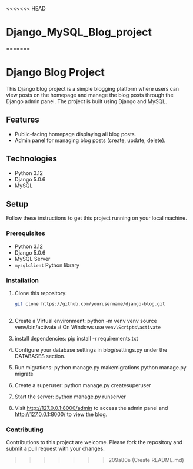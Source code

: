 <<<<<<< HEAD
# Django_MySQL_Blog_project
=======
# Django Blog Project

This Django blog project is a simple blogging platform where users can view posts on the homepage and manage the blog posts through the Django admin panel. The project is built using Django and MySQL.

## Features

- Public-facing homepage displaying all blog posts.
- Admin panel for managing blog posts (create, update, delete).

## Technologies

- Python 3.12
- Django 5.0.6
- MySQL

## Setup

Follow these instructions to get this project running on your local machine.

### Prerequisites

- Python 3.12
- Django 5.0.6
- MySQL Server
- `mysqlclient` Python library

### Installation

1. Clone this repository:
   ```bash
   git clone https://github.com/yourusername/django-blog.git
 


2. Create a Virtual environment:
    python -m venv venv
    source venv/bin/activate  # On Windows use `venv\Scripts\activate`

3. install dependencies:
     pip install -r requirements.txt

4. Configure your database settings in blog/settings.py under the DATABASES section.

5. Run migrations:
    python manage.py makemigrations
    python manage.py migrate

6. Create a superuser:
  python manage.py createsuperuser

7. Start the server:
  python manage.py runserver

8. Visit http://127.0.0.1:8000/admin to access the admin panel and http://127.0.0.1:8000/ to view the blog.


### Contributing
Contributions to this project are welcome. Please fork the repository and submit a pull request with your changes.
























   


>>>>>>> 209a80e (Create README.md)
